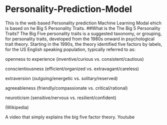 # Personality-Prediction-Model
This is the web based Personality prediction Machine Learning Modal ehich is based on he Big 5 Personality Traits.
##What is the The Big 5 Personality Traits?
The Big Five personality traits is a suggested taxonomy, or grouping, for personality traits, developed from the 1980s onward in psychological trait theory. Starting in the 1990s, the theory identified five factors by labels, for the US English speaking population, typically referred to as:

openness to experience (inventive/curious vs. consistent/cautious)

conscientiousness (efficient/organized vs. extravagant/careless)

extraversion (outgoing/energetic vs. solitary/reserved)

agreeableness (friendly/compassionate vs. critical/rational)

neuroticism (sensitive/nervous vs. resilient/confident)

(Wikipedia)

A video that simply explains the big five factor theory. Youtube

